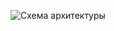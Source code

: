 ![Схема архитектуры](https://user-images.githubusercontent.com/124265597/222967014-1d5ced4e-ae72-4847-96a8-461f0f1139b5.png)


